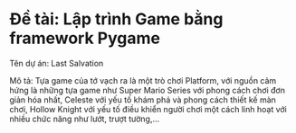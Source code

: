 # Đề tài: Lập trình Game bằng framework Pygame
Tên dự án: Last Salvation

Mô tả: Tựa game của tớ vạch ra là một trò chơi Platform, với nguồn cảm hứng là những tựa game như Super Mario Series với phong cách chơi đơn giản hóa nhất, Celeste với yếu tố khám phá và phong cách thiết kế màn chơi, Hollow Knight với yếu tố điều khiển người chơi một cách linh hoạt với nhiều chức năng như lướt, trượt tường,... 
